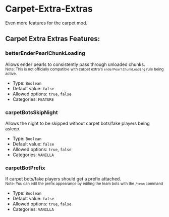 # Carpet-Extra-Extras
Even more features for the carpet mod.

## Carpet Extra Extras Features:
### betterEnderPearlChunkLoading
Allows ender pearls to consistently pass through unloaded chunks.
<br /><sub>Note: This is not officially compatible with carpet extra's `enderPearlChunkLoading` rule being active.</sub>
* Type: `Boolean`
* Default value: `false`
* Allowed options: `true`, `false`
* Categories: `FEATURE`

### carpetBotsSkipNight
Allows the night to be skipped without carpet bots/fake players being asleep.
* Type: `Boolean`
* Default value: `false`
* Allowed options: `true`, `false`
* Categories: `VANILLA`

### carpetBotPrefix
If carpet bots/fake players should get a prefix attached.
<br /><sub>Note: You can edit the prefix appearance by editing the team bots with the `/team` command</sub>
* Type: `Boolean`
* Default value: `false`
* Allowed options: `true`, `false`
* Categories: `VANILLA`
